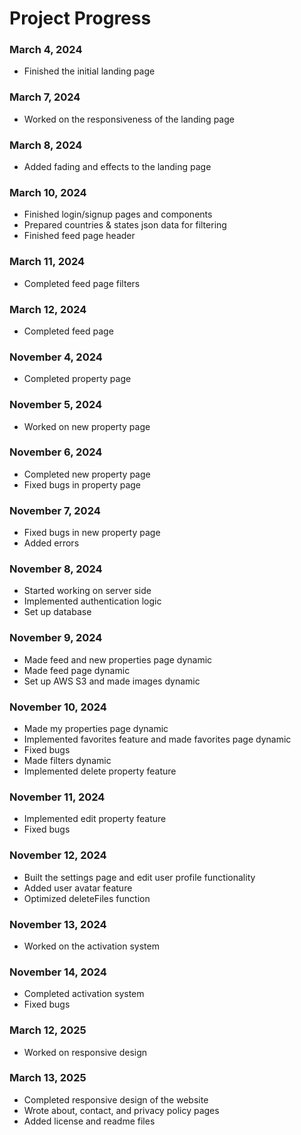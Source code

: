 # Project Progress

### March 4, 2024

-   Finished the initial landing page

### March 7, 2024

-   Worked on the responsiveness of the landing page

### March 8, 2024

-   Added fading and effects to the landing page

### March 10, 2024

-   Finished login/signup pages and components
-   Prepared countries & states json data for filtering
-   Finished feed page header

### March 11, 2024

-   Completed feed page filters

### March 12, 2024

-   Completed feed page

### November 4, 2024

-   Completed property page

### November 5, 2024

-   Worked on new property page

### November 6, 2024

-   Completed new property page
-   Fixed bugs in property page

### November 7, 2024

-   Fixed bugs in new property page
-   Added errors

### November 8, 2024

-   Started working on server side
-   Implemented authentication logic
-   Set up database

### November 9, 2024

-   Made feed and new properties page dynamic
-   Made feed page dynamic
-   Set up AWS S3 and made images dynamic

### November 10, 2024

-   Made my properties page dynamic
-   Implemented favorites feature and made favorites page dynamic
-   Fixed bugs
-   Made filters dynamic
-   Implemented delete property feature

### November 11, 2024

-   Implemented edit property feature
-   Fixed bugs

### November 12, 2024

-   Built the settings page and edit user profile functionality
-   Added user avatar feature
-   Optimized deleteFiles function

### November 13, 2024

-   Worked on the activation system

### November 14, 2024

-   Completed activation system
-   Fixed bugs

### March 12, 2025

-   Worked on responsive design

### March 13, 2025

-   Completed responsive design of the website
-   Wrote about, contact, and privacy policy pages
-   Added license and readme files
